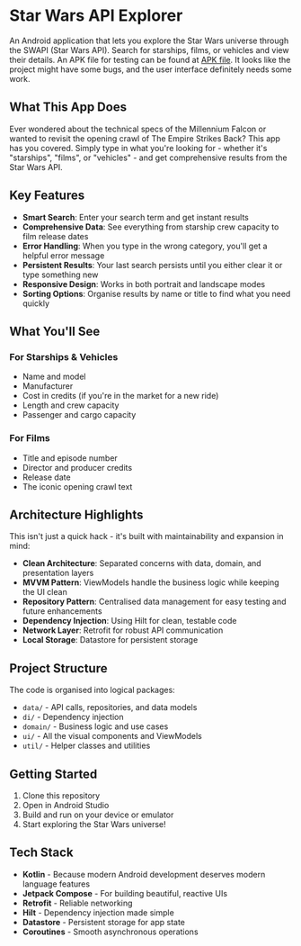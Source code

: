 # Star Wars API Explorer
An Android application that lets you explore the Star Wars universe through the SWAPI (Star Wars API). Search for starships, films, or vehicles and view their details.
An APK file for testing can be found at [APK file](star-wars.apk). It looks like the project might have some bugs, and the user interface definitely needs some work.


## What This App Does
Ever wondered about the technical specs of the Millennium Falcon or wanted to revisit the opening crawl of The Empire Strikes Back? This app has you covered. Simply type in what you're looking for - whether it's "starships", "films", or "vehicles" - and get comprehensive results from the Star Wars API.

## Key Features

- **Smart Search**: Enter your search term and get instant results
- **Comprehensive Data**: See everything from starship crew capacity to film release dates
- **Error Handling**: When you type in the wrong category, you'll get a helpful error message
- **Persistent Results**: Your last search persists until you either clear it or type something new
- **Responsive Design**: Works in both portrait and landscape modes
- **Sorting Options**: Organise results by name or title to find what you need quickly

## What You'll See

### For Starships & Vehicles
- Name and model
- Manufacturer
- Cost in credits (if you're in the market for a new ride)
- Length and crew capacity
- Passenger and cargo capacity

### For Films
- Title and episode number
- Director and producer credits
- Release date
- The iconic opening crawl text

## Architecture Highlights

This isn't just a quick hack - it's built with maintainability and expansion in mind:

- **Clean Architecture**: Separated concerns with data, domain, and presentation layers
- **MVVM Pattern**: ViewModels handle the business logic while keeping the UI clean
- **Repository Pattern**: Centralised data management for easy testing and future enhancements
- **Dependency Injection**: Using Hilt for clean, testable code
- **Network Layer**: Retrofit for robust API communication
- **Local Storage**: Datastore for persistent storage

## Project Structure

The code is organised into logical packages:
- `data/` - API calls, repositories, and data models
- `di/` - Dependency injection
- `domain/` - Business logic and use cases
- `ui/` - All the visual components and ViewModels
- `util/` - Helper classes and utilities

## Getting Started

1. Clone this repository
2. Open in Android Studio
3. Build and run on your device or emulator
4. Start exploring the Star Wars universe!

## Tech Stack

- **Kotlin** - Because modern Android development deserves modern language features
- **Jetpack Compose** - For building beautiful, reactive UIs
- **Retrofit** - Reliable networking
- **Hilt** - Dependency injection made simple
- **Datastore** - Persistent storage for app state
- **Coroutines** - Smooth asynchronous operations